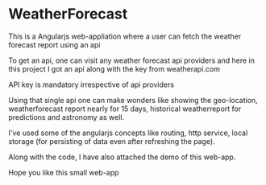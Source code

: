 # WeatherForecast

This is a Angularjs web-appliation where a user can fetch the weather forecast report using an api

To get an api, one can visit any weather forecast api providers and here in this project I got an api along with the key from weatherapi.com

API key is mandatory irrespective of api providers

Using that single api one can make wonders like showing the geo-location, weatherforecast report nearly for 15 days, historical weatherreport for predictions and astronomy as well.

I've used some of the angularjs concepts like routing, http service, local storage (for persisting of data even after refreshing the page).

Along with the code, I have also attached the demo of this web-app.

Hope you like this small web-app
